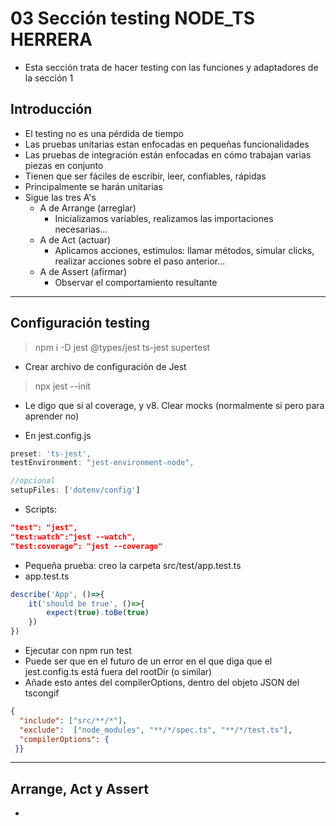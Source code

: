 # 03 Sección testing NODE_TS HERRERA

- Esta sección trata de hacer testing con las funciones y adaptadores de la sección 1

## Introducción

- El testing no es una pérdida de tiempo
- Las pruebas unitarias estan enfocadas en pequeñas funcionalidades
- Las pruebas de integración están enfocadas en cómo trabajan varias piezas en conjunto
- Tienen que ser fáciles de escribir, leer, confiables, rápidas
- Principalmente se harán unitarias
- Sigue las tres A's
  - A de Arrange (arreglar)
    - Inicializamos variables, realizamos las importaciones necesarias...
  - A de Act (actuar)
    - Aplicamos acciones, estimulos: llamar métodos, simular clicks, realizar acciones sobre el paso anterior... 
  - A de Assert (afirmar)
    - Observar el comportamiento resultante
-----

## Configuración testing


> npm i -D jest @types/jest ts-jest supertest

- Crear archivo de configuración de Jest

> npx jest --init

- Le digo que si al coverage, y v8. Clear mocks (normalmente si pero para aprender no)

- En jest.config.js

~~~js
preset: 'ts-jest',
testEnvironment: "jest-environment-node",

//opcional
setupFiles: ['dotenv/config']
~~~

- Scripts:

~~~json
"test": "jest",
"test:watch":"jest --watch",
"test:coverage": "jest --coverage"
~~~

- Pequeña prueba: creo la carpeta src/test/app.test.ts
- app.test.ts

~~~js
describe('App', ()=>{
    it('should be true', ()=>{
        expect(true).toBe(true)
    })
})
~~~

- Ejecutar con npm run test
- Puede ser que en el futuro de un error en el que diga que el jest.config.ts está fuera del rootDir (o similar)
- Añade esto antes del compilerOptions, dentro del objeto JSON del tscongif

~~~json
{
  "include": ["src/**/*"],
  "exclude":  ["node_modules", "**/*/spec.ts", "**/*/test.ts"],
  "compilerOptions": {
 }}
~~~
------

## Arrange, Act y Assert

- 